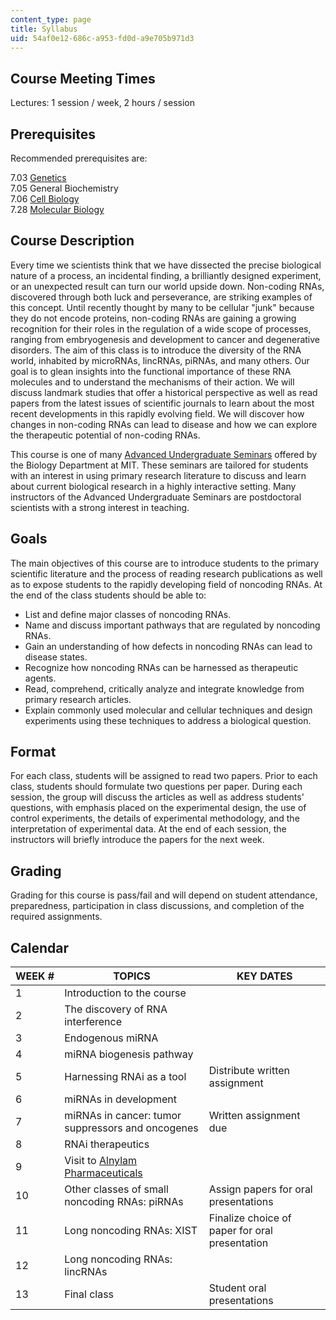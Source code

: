 ```yaml
---
content_type: page
title: Syllabus
uid: 54af0e12-686c-a953-fd0d-a9e705b971d3
---
```


Course Meeting Times
--------------------

Lectures: 1 session / week, 2 hours / session

Prerequisites
-------------

Recommended prerequisites are:

7.03 [Genetics](/courses/7-03-genetics-fall-2004)  
7.05 General Biochemistry  
7.06 [Cell Biology](/courses/7-06-cell-biology-spring-2007)  
7.28 [Molecular Biology](/courses/7-28-molecular-biology-spring-2005)

Course Description
------------------

Every time we scientists think that we have dissected the precise biological nature of a process, an incidental finding, a brilliantly designed experiment, or an unexpected result can turn our world upside down. Non-coding RNAs, discovered through both luck and perseverance, are striking examples of this concept. Until recently thought by many to be cellular "junk" because they do not encode proteins, non-coding RNAs are gaining a growing recognition for their roles in the regulation of a wide scope of processes, ranging from embryogenesis and development to cancer and degenerative disorders. The aim of this class is to introduce the diversity of the RNA world, inhabited by microRNAs, lincRNAs, piRNAs, and many others. Our goal is to glean insights into the functional importance of these RNA molecules and to understand the mechanisms of their action. We will discuss landmark studies that offer a historical perspective as well as read papers from the latest issues of scientific journals to learn about the most recent developments in this rapidly evolving field. We will discover how changes in non-coding RNAs can lead to disease and how we can explore the therapeutic potential of non-coding RNAs.

This course is one of many [Advanced Undergraduate Seminars](https://biology.mit.edu/undergraduate/course_listings/advanced_undergraduate_seminars) offered by the Biology Department at MIT. These seminars are tailored for students with an interest in using primary research literature to discuss and learn about current biological research in a highly interactive setting. Many instructors of the Advanced Undergraduate Seminars are postdoctoral scientists with a strong interest in teaching.

Goals
-----

The main objectives of this course are to introduce students to the primary scientific literature and the process of reading research publications as well as to expose students to the rapidly developing field of noncoding RNAs. At the end of the class students should be able to:

*   List and define major classes of noncoding RNAs.
*   Name and discuss important pathways that are regulated by noncoding RNAs.
*   Gain an understanding of how defects in noncoding RNAs can lead to disease states.
*   Recognize how noncoding RNAs can be harnessed as therapeutic agents.
*   Read, comprehend, critically analyze and integrate knowledge from primary research articles.
*   Explain commonly used molecular and cellular techniques and design experiments using these techniques to address a biological question.

Format
------

For each class, students will be assigned to read two papers. Prior to each class, students should formulate two questions per paper. During each session, the group will discuss the articles as well as address students' questions, with emphasis placed on the experimental design, the use of control experiments, the details of experimental methodology, and the interpretation of experimental data. At the end of each session, the instructors will briefly introduce the papers for the next week.

Grading
-------

Grading for this course is pass/fail and will depend on student attendance, preparedness, participation in class discussions, and completion of the required assignments.

Calendar
--------

| WEEK # | TOPICS | KEY DATES |
| --- | --- | --- |
| 1 | Introduction to the course | &nbsp; |
| 2 | The discovery of RNA interference | &nbsp; |
| 3 | Endogenous miRNA | &nbsp; |
| 4 | miRNA biogenesis pathway | &nbsp; |
| 5 | Harnessing RNAi as a tool | Distribute written assignment |
| 6 | miRNAs in development | &nbsp; |
| 7 | miRNAs in cancer: tumor suppressors and oncogenes | Written assignment due |
| 8 | RNAi therapeutics | &nbsp; |
| 9 | Visit to [Alnylam Pharmaceuticals](http://www.alnylam.com/) | &nbsp; |
| 10 | Other classes of small noncoding RNAs: piRNAs | Assign papers for oral presentations |
| 11 | Long noncoding RNAs: XIST | Finalize choice of paper for oral presentation |
| 12 | Long noncoding RNAs: lincRNAs | &nbsp; |
| 13 | Final class | Student oral presentations